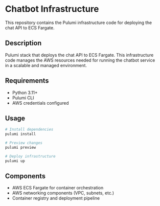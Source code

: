 # Chatbot Infrastructure

This repository contains the Pulumi infrastructure code for deploying the chat API to ECS Fargate.

## Description

Pulumi stack that deploys the chat API to ECS Fargate. This infrastructure code manages the AWS resources needed for running the chatbot service in a scalable and managed environment.

## Requirements

- Python 3.11+
- Pulumi CLI
- AWS credentials configured

## Usage

```bash
# Install dependencies
pulumi install

# Preview changes
pulumi preview

# Deploy infrastructure
pulumi up
```

## Components

- AWS ECS Fargate for container orchestration
- AWS networking components (VPC, subnets, etc.)
- Container registry and deployment pipeline

